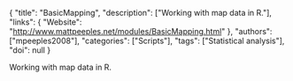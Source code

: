 {
  "title": "BasicMapping",
  "description": ["Working with map data in R."],
  "links": {
    "Website": "http://www.mattpeeples.net/modules/BasicMapping.html"
  },
  "authors": ["mpeeples2008"],
  "categories": ["Scripts"],
  "tags": ["Statistical analysis"],
  "doi": null
}

<!-- Generated by csv2md.R – do not edit by hand -->

Working with map data in R.